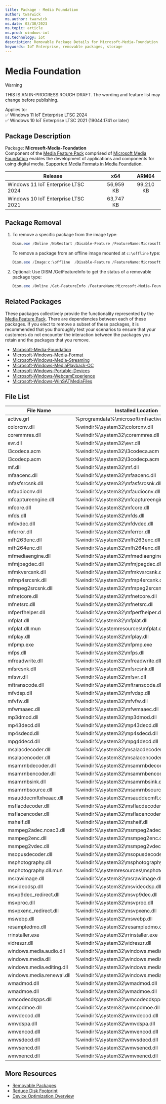 ```yaml
---
title: Package - Media Foundation
author: twarwick
ms.author: twarwick
ms.date: 03/30/2023
ms.topic: article
ms.prod: windows-iot
ms.technology: iot
description: Removable Package Details for Microsoft-Media-Foundation
keywords: IoT Enterprise, removable packages, storage
---
```


# Media Foundation

> [!WARNING]
> THIS IS AN IN-PROGRESS ROUGH DRAFT. The wording and feature list may change before publishing.

Applies to:  
✅ Windows 11 IoT Enterprise LTSC 2024  
✅ Windows 10 IoT Enterprise LTSC 2021 (19044.1741 or later)  

## Package Description  

Package: **Microsoft-Media-Foundation** </br> Component of the [Media Feature Pack](/windows/win32/wmdm/windows-media-device-manager-architecture) comprised of [Microsoft Media Foundation](/windows/win32/medfound/microsoft-media-foundation-sdk) enables the development of applications and components for using digital media. [Supported Media Formats in Media Foundation](/windows/win32/medfound/supported-media-formats-in-media-foundation).

| Release                             |   x64     |    ARM64    |
|-------------------------------------|:---------:|:-----------:|
| Windows 11 IoT Enterprise LTSC 2024 | 56,959 KB | 99,210 KB   |
| Windows 10 IoT Enterprise LTSC 2021 | 63,747 KB |             |

## Package Removal

1. To remove a specific package from the image type:

   ```powershell
   Dism.exe /Online /NoRestart /Disable-Feature /FeatureName:Microsoft-Media-Foundation /PackageName:@Package
   ````

   To remove a package from an offline image mounted at `c:\offline` type:

   ```powershell
   Dism.exe /Image:c:\offline  /Disable-Feature /FeatureName:Microsoft-Media-Foundation /PackageName:@Package
   ```

1. Optional: Use DISM /GetFeatureInfo to get the status of a removable package type:

   ```powershell
   Dism.exe /Online /Get-FeatureInfo /FeatureName:Microsoft-Media-Foundation /PackageName:@Package
   ````

## Related Packages

These packages collectively provide the functionality represented by the [Media Feature Pack](/windows/win32/wmdm/windows-media-device-manager-architecture).  There are dependencies between each of these packages.  If you elect to remove a subset of these packages, it is recommended that you thoroughly test your scenarios to ensure that your customers do not encounter the interaction between the packages you retain and the packages that you remove.

- [Microsoft-Media-Foundation](Microsoft-Media-Foundation.md)
- [Microsoft-Windows-Media-Format](Microsoft-Windows-Media-Format.md)
- [Microsoft-Windows-Media-Streaming](Microsoft-Windows-Media-Streaming.md)
- [Microsoft-Windows-MediaPlayback-OC](Microsoft-Windows-MediaPlayback-OC.md)
- [Microsoft-Windows-Portable-Devices](Microsoft-Windows-Portable-Devices.md)
- [Microsoft-Windows-WebcamExperience](Microsoft-Windows-WebcamExperience.md)
- [Microsoft-Windows-WinSATMediaFiles](Microsoft-Windows-WinSATMediaFiles.md)

## File List

| File Name                 | Installed Location |
|---------------------------|--------------------|
| active.grl | %programdata%\microsoft\mf\active.grl |
| colorcnv.dll | %windir%\system32\colorcnv.dll |
| coremmres.dll | %windir%\system32\coremmres.dll |
| evr.dll | %windir%\system32\evr.dll |
| l3codeca.acm | %windir%\system32\l3codeca.acm |
| l3codecp.acm | %windir%\system32\l3codecp.acm |
| mf.dll | %windir%\system32\mf.dll |
| mfaacenc.dll | %windir%\system32\mfaacenc.dll |
| mfasfsrcsnk.dll | %windir%\system32\mfasfsrcsnk.dll |
| mfaudiocnv.dll | %windir%\system32\mfaudiocnv.dll |
| mfcaptureengine.dll | %windir%\system32\mfcaptureengine.dll |
| mfcore.dll | %windir%\system32\mfcore.dll |
| mfds.dll | %windir%\system32\mfds.dll |
| mfdvdec.dll | %windir%\system32\mfdvdec.dll |
| mferror.dll | %windir%\system32\mferror.dll |
| mfh263enc.dll | %windir%\system32\mfh263enc.dll |
| mfh264enc.dll | %windir%\system32\mfh264enc.dll |
| mfmediaengine.dll | %windir%\system32\mfmediaengine.dll |
| mfmjpegdec.dll | %windir%\system32\mfmjpegdec.dll |
| mfmkvsrcsnk.dll | %windir%\system32\mfmkvsrcsnk.dll |
| mfmp4srcsnk.dll | %windir%\system32\mfmp4srcsnk.dll |
| mfmpeg2srcsnk.dll | %windir%\system32\mfmpeg2srcsnk.dll |
| mfnetcore.dll | %windir%\system32\mfnetcore.dll |
| mfnetsrc.dll | %windir%\system32\mfnetsrc.dll |
| mfperfhelper.dll | %windir%\system32\mfperfhelper.dll |
| mfplat.dll | %windir%\system32\mfplat.dll |
| mfplat.dll.mun | %windir%\systemresources\mfplat.dll.mun |
| mfplay.dll | %windir%\system32\mfplay.dll |
| mfpmp.exe | %windir%\system32\mfpmp.exe |
| mfps.dll | %windir%\system32\mfps.dll |
| mfreadwrite.dll | %windir%\system32\mfreadwrite.dll |
| mfsrcsnk.dll | %windir%\system32\mfsrcsnk.dll |
| mfsvr.dll | %windir%\system32\mfsvr.dll |
| mftranscode.dll | %windir%\system32\mftranscode.dll |
| mfvdsp.dll | %windir%\system32\mfvdsp.dll |
| mfvfw.dll | %windir%\system32\mfvfw.dll |
| mfwmaaec.dll | %windir%\system32\mfwmaaec.dll |
| mp3dmod.dll | %windir%\system32\mp3dmod.dll |
| mp43decd.dll | %windir%\system32\mp43decd.dll |
| mp4sdecd.dll | %windir%\system32\mp4sdecd.dll |
| mpg4decd.dll | %windir%\system32\mpg4decd.dll |
| msalacdecoder.dll | %windir%\system32\msalacdecoder.dll |
| msalacencoder.dll | %windir%\system32\msalacencoder.dll |
| msamrnbdecoder.dll | %windir%\system32\msamrnbdecoder.dll |
| msamrnbencoder.dll | %windir%\system32\msamrnbencoder.dll |
| msamrnbsink.dll | %windir%\system32\msamrnbsink.dll |
| msamrnbsource.dll | %windir%\system32\msamrnbsource.dll |
| msauddecmftxheaac.dll | %windir%\system32\msauddecmft.dll |
| msflacdecoder.dll | %windir%\system32\msflacdecoder.dll |
| msflacencoder.dll | %windir%\system32\msflacencoder.dll |
| msheif.dll | %windir%\system32\msheif.dll |
| msmpeg2adec.noac3.dll | %windir%\system32\msmpeg2adec.dll |
| msmpeg2enc.dll | %windir%\system32\msmpeg2enc.dll |
| msmpeg2vdec.dll | %windir%\system32\msmpeg2vdec.dll |
| msopusdecoder.dll | %windir%\system32\msopusdecoder.dll |
| msphotography.dll | %windir%\system32\msphotography.dll |
| msphotography.dll.mun | %windir%\systemresources\msphotography.dll.mun |
| msrawimage.dll | %windir%\system32\msrawimage.dll |
| msvideodsp.dll | %windir%\system32\msvideodsp.dll |
| msvp9dec_redirect.dll | %windir%\system32\msvp9dec.dll |
| msvproc.dll | %windir%\system32\msvproc.dll |
| msvpxenc_redirect.dll | %windir%\system32\msvpxenc.dll |
| mswebp.dll | %windir%\system32\mswebp.dll |
| resampledmo.dll | %windir%\system32\resampledmo.dll |
| rrinstaller.exe | %windir%\system32\rrinstaller.exe |
| vidreszr.dll | %windir%\system32\vidreszr.dll |
| windows.media.audio.dll | %windir%\system32\windows.media.audio.dll |
| windows.media.dll | %windir%\system32\windows.media.dll |
| windows.media.editing.dll | %windir%\system32\windows.media.editing.dll |
| windows.media.renewal.dll | %windir%\system32\windows.media.renewal.dll |
| wmadmod.dll | %windir%\system32\wmadmod.dll |
| wmadmoe.dll | %windir%\system32\wmadmoe.dll |
| wmcodecdspps.dll | %windir%\system32\wmcodecdspps.dll |
| wmspdmoe.dll | %windir%\system32\wmspdmoe.dll |
| wmvdecod.dll | %windir%\system32\wmvdecod.dll |
| wmvdspa.dll | %windir%\system32\wmvdspa.dll |
| wmvencod.dll | %windir%\system32\wmvencod.dll |
| wmvsdecd.dll | %windir%\system32\wmvsdecd.dll |
| wmvsencd.dll | %windir%\system32\wmvsencd.dll |
| wmvxencd.dll | %windir%\system32\wmvxencd.dll

## More Resources

- [Removable Packages](../Removable-Packages.md)
- [Reduce Disk Footprint](../Reduce-Disk-Footprint.md)
- [Device Optimization Overview](../Overview.md)

